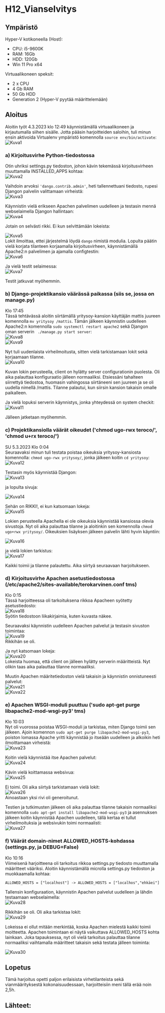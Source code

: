 # H12_Vianselvitys

## Ympäristö

Hyper-V kotikoneella (Host):

- CPU: i5-9600K
- RAM: 16Gb
- HDD: 120Gb
- Win 11 Pro x64

Virtuaalikoneen speksit:

- 2 x CPU
- 4 Gb RAM
- 50 Gb HDD
- Generation 2 (Hyper-V pyytää määrittelemään)


## Aloitus 
Aloitin työt 4.3.2023 klo 12:49 käynnistämällä virtuaalikoneen ja kirjautumalla siihen sisälle. Jotta pääsin harjoitteiden saloihin, tuli minun ensin aktivoida Virtualenv ympäristö komennolla ```source env/bin/activate```: </br>
![Kuva1](https://user-images.githubusercontent.com/122887740/222895936-28d41814-1de5-42d5-9bf6-bb93613ee152.png)</br>

### a) Kirjoitusvirhe Python-tiedostossa
Otin uhriksi settings.py tiedoston, johon kävin tekemässä kirjoitusvirheen muuttamalla INSTALLED_APPS kohtaa:</br>
![Kuva2](https://user-images.githubusercontent.com/122887740/222896586-b2d714c6-236a-434f-b847-7bb22bc93bd1.png)</br>

Vaihdoin arvoksi ```'dango.contrib.admin'```, heti tallennettuani tiedosto, rupesi Djangon palvelin valittamaan virheistä: </br>
![Kuva3](https://user-images.githubusercontent.com/122887740/222896667-90a0906a-6199-4c3f-ba39-4d0292127954.png)</br>

Käynnistin vielä erikseen Apachen palvelimen uudelleen ja testasin mennä webselaimella Djangon hallintaan: </br>
![Kuva4](https://user-images.githubusercontent.com/122887740/222896929-8a1cd4eb-067c-41e8-8305-73dfd90e0aba.png) </br>


Jotain on selvästi rikki. Ei kun selvittämään lokeista: </br>

![Kuva5](https://user-images.githubusercontent.com/122887740/222897018-3a01608e-f242-499b-aefc-fdfc60b95d70.png)</br>
Lokit ilmoittaa, ettei järjestelmä löydä ```dango``` nimistä modulia. Lopulta päätin vielä korjata tilanteen korjaamalla kirjoitusvirheen, käynnistämällä Apache2:n palvelimen ja ajamalla configtestin: </br>
![Kuva6](https://user-images.githubusercontent.com/122887740/222897137-78bf171c-2ea6-4854-90c8-391f07fd072d.png)</br>

Ja vielä testit selaimessa: </br>
![Kuva7](https://user-images.githubusercontent.com/122887740/222897190-a9e508d3-8465-4468-805e-e3ec5198fe1a.png)</br>


Testit jatkuvat myöhemmin.


### b) Django-projektikansio väärässä paikassa (siis se, jossa on manage.py) 
Klo 17:45 </br>
Tässä tehtävässä aloitin siirtämällä yritysoy-kansion käyttäjän mattis juureen komennolla ```mv yritysoy /mattis```. Tämän jälkeen käynnistin uudelleen Apache2:n komennolla ```sudo systemctl restart apache2``` sekä Djangon oman serverin ``` ./manage.py start server```: </br>
![Kuva8](https://user-images.githubusercontent.com/122887740/222915571-76902f15-83ef-4669-8eaa-b34201856306.png)</br>
![Kuva9](https://user-images.githubusercontent.com/122887740/222915617-70214f46-25ff-410e-a6fa-798bf99adcfa.png)</br>

Nyt tuli uudenlaista virheilmoitusta, sitten vielä tarkistamaan lokit sekä korjaamaan tilanne. </br>
![Kuva10](https://user-images.githubusercontent.com/122887740/222929264-f4c55598-729c-4999-b607-b467d400d839.png)</br>

Kuvan lokin perusteella, client on hylätty server configurationin puolesta. Oli aika palauttaa konfiguraatio jälleen normaaliksi.
Etsiessäni tahalteen siirrettyä tiedostoa, huomasin vahingossa siirtäneeni sen juureen ja se oli uudella nimellä /mattis. Tilanne palautui, kun siirsin kansion takaisin omalle paikalleen.</br>

Ja vielä lopuksi serverin käynnistys, jonka yhteydessä on system checkit: </br>
![Kuva11](https://user-images.githubusercontent.com/122887740/222929361-69c0bf8d-8b8c-4b3c-b0f5-7cacd967e2ec.png)</br>


Jälleen jatketaan myöhemmin.


### c) Projektikansiolla väärät oikeudet ('chmod ugo-rwx teroco/', 'chmod u+rx teroco/')
SU 5.3.2023 Klo 0:04 </br>
Seuraavaksi minun tuli testata poistaa oikeuksia yritysoy-kansiosta komennolla: ```chmod ugo-rwx yritysoy/```, jonka jälkeen koitin ```cd yritysoy```:</br>
![Kuva12](https://user-images.githubusercontent.com/122887740/222930671-ba5a88c8-7e72-4dd7-beae-f2cf96dede6a.png)

Testasin myös käynnistää Djangon: </br>
![Kuva13](https://user-images.githubusercontent.com/122887740/222930722-575ba277-ae04-4942-a3f7-dab96c38d7b0.png) </br>


ja lopulta sivuja: </br>


![Kuva14](https://user-images.githubusercontent.com/122887740/222930746-70c8e622-3528-4572-968f-94f4996cd1a5.png) </br>


Sehän on RIKKI!, ei kun katsomaan lokeja:</br>
![Kuva15](https://user-images.githubusercontent.com/122887740/222930785-0fdd42a4-c4ee-4893-b5d9-49c52b46aa3d.png) </br>


Lokien perusteella Apachella ei ole oikeuksia käynnistää kansiossa olevia sivustoja. Nyt oli aika palauttaa tilanne ja aloitinkin sen komennolla ```chmod ugo+rwx yritysoy/```. Oikeuksien lisäyksen jälkeen palvelin lähti hyvin käyntiin: </br>


![Kuva16](https://user-images.githubusercontent.com/122887740/222930923-e3e0bf8f-aaa3-44c9-955a-dab444930931.png) </br>

ja vielä lokien tarkistus: </br>
![Kuva17](https://user-images.githubusercontent.com/122887740/222930932-9dca763a-2637-4969-8134-d53f063696fb.png)

Kaikki toimii ja tilanne palautettu. Aika siirtyä seuraavaan harjoitukseen.


### d) Kirjoitusvirhe Apachen asetustiedostossa (/etc/apache2/sites-available/terokarvinen.conf tms)
Klo 0:15 </br>
Tässä harjoitteessa oli tarkoituksena rikkoa Apacheen syötetty asetustiedosto:</br>
![Kuva18](https://user-images.githubusercontent.com/122887740/222931085-6d14b636-ac58-48b7-8330-4deec0f2b75b.png)</br>
Syötin tiedostoon liikakirjaimia, kuten kuvasta näkee.


Seuraavaksi käynnistin uudelleen Apachen palvelut ja testasin sivuston toimintaa:</br>
![Kuva19](https://user-images.githubusercontent.com/122887740/222931100-51b76fa4-f860-485b-b8af-c6fe6a05c64c.png)</br>
Rikkihän se oli.


Ja nyt katsomaan lokeja:</br>
![Kuva20](https://user-images.githubusercontent.com/122887740/222931152-7d59a2a4-56e0-45d8-931b-7ee5f26660b8.png)</br>
Lokeista huomaa, että client on jälleen hylätty serverin määritteistä. Nyt olikin taas aika palauttaa tilanne normaaliksi.


Muutin Apachen määritetiedoston vielä takaisin ja käynnistin onnistuneesti palvelut: </br>
![Kuva21](https://user-images.githubusercontent.com/122887740/222931300-f4235715-38ad-48aa-8808-cc2974ffb0ed.png) </br>
![Kuva22](https://user-images.githubusercontent.com/122887740/222931303-e5915f1a-8c35-4081-86ff-0262cf8181f2.png) </br>


### e) Apachen WSGI-moduli puuttuu ('sudo apt-get purge libapache2-mod-wsgi-py3' tms)
Klo 10:03 </br>
Nyt oli vuorossa poistaa WSGI-moduli ja tarkistaa, miten Django toimii sen jälkeen. Ajoin komennon ```sudo apt-get purge libapache2-mod-wsgi-py3```,
poiston lomassa Apache yritti käynnistää jo itseään uudelleen ja alkoikin heti ilmoittamaan virheistä:</br>
![Kuva23](https://user-images.githubusercontent.com/122887740/222949106-8deb4c83-3706-48e5-ba80-15a63ac2aad8.png)</br>


Koitin vielä käynnistää itse Apachen palvelut:</br>
![Kuva24](https://user-images.githubusercontent.com/122887740/222949162-2aa59e85-5363-48bd-8acd-f2c9035b7841.png)</br>


Kävin vielä koittamassa websivua:</br>
![Kuva25](https://user-images.githubusercontent.com/122887740/222949250-27bf1db7-7856-4b42-a648-42722054a2e2.png)</br>

Ei toimi. Oli aika siirtyä tarkistamaan vielä lokit: </br>
![Kuva26](https://user-images.githubusercontent.com/122887740/222949339-cf6b4aba-4590-4257-8af0-824d2450cd17.png)</br>
Ainoastaan yksi rivi oli generoitunut.

Testien ja tutkimusten jälkeen oli aika palauttaa tilanne takaisin normaaliksi komennolla ```sudo apt-get install libapache2-mod-wsgi-py3``` ja asennuksen jälkeen koitin käynnistää Apachen uudelleen, tällä kertaa ei tullut virheilmoituksia ja websivukin toimi normaalisti: </br>
![Kuva27](https://user-images.githubusercontent.com/122887740/222949529-d5673e7b-892a-4644-96f0-c10ebd30ee67.png)</br>


### f) Väärät domain-nimet ALLOWED_HOSTS-kohdassa (settings.py, ja DEBUG=False)
Klo 10:16 </br>
Viimeisenä harjoitteena oli tarkoitus rikkoa settings.py tiedosto muuttamalla määritteet vääriksi. Aloitin käynnistämällä microlla settings.py tiedoston ja muokkaamalla kohtaa:</br>
```
ALLOWED_HOSTS = ["localhost"] -> ALLOWED_HOSTS = ["localhos","ehkäei"]
```
Tallensin konfiguraation, käynnistin Apachen palvelut uudelleen ja lähdin testaamaan webselaimella:</br>
![Kuva28](https://user-images.githubusercontent.com/122887740/222949720-1f2200ad-9137-41f8-bb77-ba4e41221481.png)</br>


Rikkihän se oli. Oli aika tarkistaa lokit: </br>
![Kuva29](https://user-images.githubusercontent.com/122887740/222949821-0b24400e-d85d-49a6-943d-112961490a12.png)</br>


Lokeissa ei ollut mitään merkintää, koska Apachen mielestä kaikki toimii moitteetta. Apachen toimintaan ei näytä vaikuttava ALLOWED_HOSTS kohta lainkaan. Joka tapauksessa, nyt oli vielä tarkoitus palauttaa tilanne normaaliksi vaihtamalla määritteet takaisin sekä testata jälleen toiminta: </br>

![Kuva30](https://user-images.githubusercontent.com/122887740/222949952-c8908a13-a985-422a-909c-5ed74a8aa052.png)


## Lopetus
Tämä harjoitus opetti paljon erilaisista virhetilanteista sekä vianmäärityksestä kokonaisuudessaan, harjoitteisiin meni tällä erää noin 2,5h.

## Lähteet:

